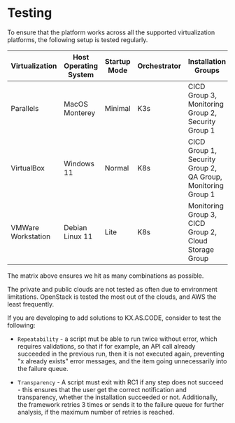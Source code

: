 # Testing

To ensure that the platform works across all the supported virtualization platforms, the following setup is tested regularly.

|Virtualization|Host Operating System|Startup Mode|Orchestrator|Installation Groups|
|----|----|----|----|----|
|Parallels|MacOS Monterey|Minimal|K3s|CICD Group 3, Monitoring Group 2, Security Group 1|
|VirtualBox|Windows 11|Normal|K8s|CICD Group 1, Security Group 2, QA Group, Monitoring Group 1|
|VMWare Workstation|Debian Linux 11|Lite|K8s|Monitoring Group 3, CICD Group 2, Cloud Storage Group|

The matrix above ensures we hit as many combinations as possible.

The private and public clouds are not tested as often due to environment limitations. OpenStack is tested the most out of the clouds, and AWS the least frequently.

If you are developing to add solutions to KX.AS.CODE, consider to test the following:

- `Repeatability` - a script mut be able to run twice without error, which requires validations, so that if for example, an API call already succeeded in the previous run, then it is not executed again, preventing "x already exists" error messages, and the item going unnecessarily into the failure queue.

- `Transparency` - A script must exit with RC1 if any step does not succeed - this ensures that the user get the correct notification and transparency, whether the installation succeeded or not. Additionally, the framework retries 3 times or sends it to the failure queue for further analysis, if the maximum number of retries is reached.
